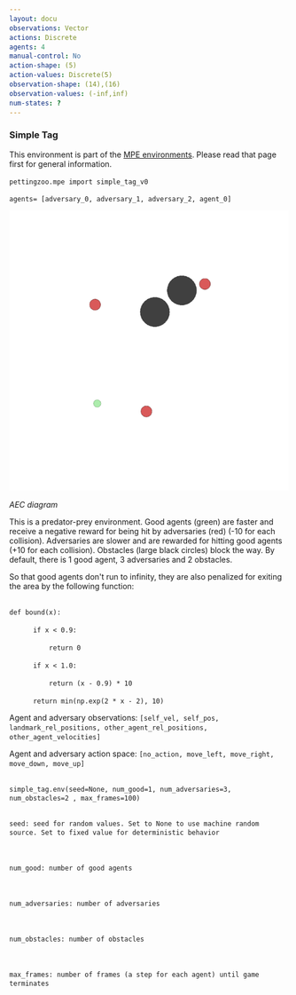 ```yaml
---
layout: docu
observations: Vector
actions: Discrete
agents: 4
manual-control: No
action-shape: (5)
action-values: Discrete(5)
observation-shape: (14),(16)
observation-values: (-inf,inf)
num-states: ?
---
```

### Simple Tag



This environment is part of the [MPE environments](../mpe). Please read that page first for general information.





`pettingzoo.mpe import simple_tag_v0`



`agents= [adversary_0, adversary_1, adversary_2, agent_0]`



![](mpe_simple_tag.gif)



*AEC diagram*



This is a predator-prey environment. Good agents (green) are faster and receive a negative reward for being hit by adversaries (red) (-10 for each collision). Adversaries are slower and are rewarded for hitting good agents (+10 for each collision). Obstacles (large black circles) block the way. By default, there is 1 good agent, 3 adversaries and 2 obstacles.



So that good agents don't run to infinity, they are also penalized for exiting the area by the following function:



```

def bound(x):

      if x < 0.9:

          return 0

      if x < 1.0:

          return (x - 0.9) * 10

      return min(np.exp(2 * x - 2), 10)

```



Agent and adversary observations: `[self_vel, self_pos, landmark_rel_positions, other_agent_rel_positions, other_agent_velocities]`



Agent and adversary action space: `[no_action, move_left, move_right, move_down, move_up]`



```

simple_tag.env(seed=None, num_good=1, num_adversaries=3, num_obstacles=2 , max_frames=100)

```



```

seed: seed for random values. Set to None to use machine random source. Set to fixed value for deterministic behavior



num_good: number of good agents



num_adversaries: number of adversaries



num_obstacles: number of obstacles



max_frames: number of frames (a step for each agent) until game terminates

```
